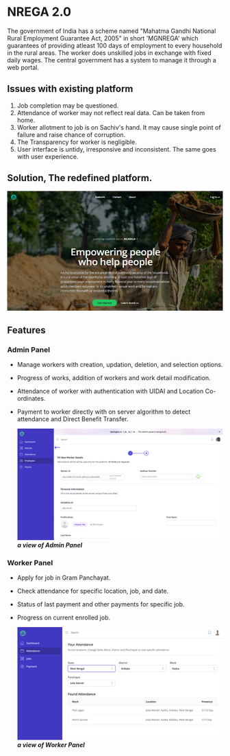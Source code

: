 # NREGA 2.0

The government of India has a scheme named "Mahatma Gandhi National Rural Employment Guarantee Act, 2005" in short 'MGNREGA' which guarantees of providing atleast 100 days of employment to every household in the rural areas. The worker does unskilled jobs in exchange with fixed daily wages. The central government has a system to manage it through a web portal.

## Issues with existing platform

1. Job completion may be questioned.
2. Attendance of worker may not reflect real data. Can be taken from home.
3. Worker allotment to job is on Sachiv's hand. It may cause single point of failure and raise chance of corruption.
4. The Transparency for worker is negligible.
5. User interface is untidy, irresponsive and inconsistent. The same goes with user experience.

## Solution, The redefined platform.

![NREGA, the homepage](/frontend/public/nrega_homepage.png)

## Features

### Admin Panel

- Manage workers with creation, updation, deletion, and selection options.
- Progress of works, addition of workers and work detail modification.
- Attendance of worker with authentication with UIDAI and Location Co-ordinates.
- Payment to worker directly with on server algorithm to detect attendance and Direct Benefit Transfer.

  ![Admin Panel](frontend\public\admin_scr.png)
***a view of Admin Panel***

### Worker Panel

- Apply for job in Gram Panchayat.
- Check attendance for specific location, job, and date.
- Status of last payment and other payments for specific job.
- Progress on current enrolled job.
 
  ![Admin Panel](frontend/public/feature.png)
***a view of Worker Panel***